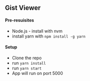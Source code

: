 ## Gist Viewer


#### Pre-resuisites
* Node.js - install with nvm
* install yarn with `npm install -g yarn`

#### Setup

* Clone the repo
* run `yarn install`
* run `yarn start`
* App will run on port 5000
